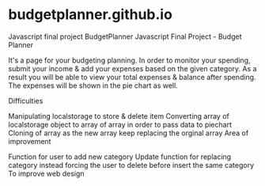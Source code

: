 # budgetplanner.github.io
Javascript final project
BudgetPlanner
Javascript Final Project - Budget Planner

It's a page for your budgeting planning. In order to monitor your spending, submit your income & add your expenses based on the given category. As a result you will be able to view your total expenses & balance after spending. The expenses will be shown in the pie chart as well.

Difficulties

Manipulating localstorage to store & delete item
Converting array of localstorage object to array of array in order to pass data to piechart
Cloning of array as the new array keep replacing the orginal array
Area of improvement

Function for user to add new category
Update function for replacing category instead forcing the user to delete before insert the same category
To improve web design
